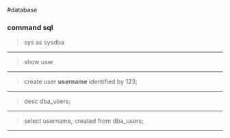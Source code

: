 #database 

### command sql

> sys as sysdba
***
> show user
***
> create user **username** identified by 123;
***
> desc dba_users;
***
> select username, created from dba_users;
***
> 